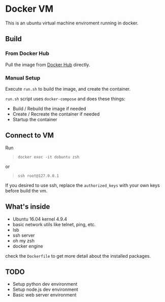 # Docker VM

This is an ubuntu virtual machine enviroment running in docker.

## Build

### From Docker Hub

Pull the image from [Docker Hub](https://hub.docker.com/r/4oranges/dobuntu/) directly.

### Manual Setup

Execute `run.sh` to build the image, and create the container.

`run.sh` script uses `docker-compose` and does these things:
- Build / Rebuild the image if needed
- Create / Recreate the container if needed
- Startup the container

## Connect to VM

Run 

> `docker exec -it dobuntu zsh`

or

> `ssh root@127.0.0.1`

If you desired to use ssh, replace the `authorized_keys` with your own keys before build the vm.

## What's inside

- Ubuntu 16.04 kernel 4.9.4
- basic network utils like telnet, ping, etc.
- lsb
- ssh server
- oh my zsh
- docker engine

check the `Dockerfile` to get more detail about the installed packages.

## TODO

- Setup python dev environment
- Setup node.js dev environment
- Basic web server environment
